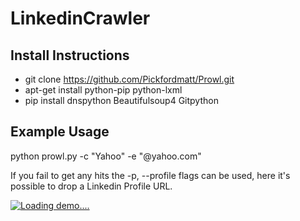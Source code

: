 # LinkedinCrawler

## Install Instructions

* git clone https://github.com/Pickfordmatt/Prowl.git
* apt-get install python-pip python-lxml
* pip install dnspython Beautifulsoup4 Gitpython

## Example Usage

python prowl.py -c "Yahoo" -e "<fn><ln>@yahoo.com"

If you fail to get any hits the -p, --profile flags can be used, here it's possible to drop a Linkedin Profile URL. 

[![Loading demo....](https://j.gifs.com/gJ5J6D.gif)](https://www.youtube.com/watch?v=ZeIJW4dunUo)

